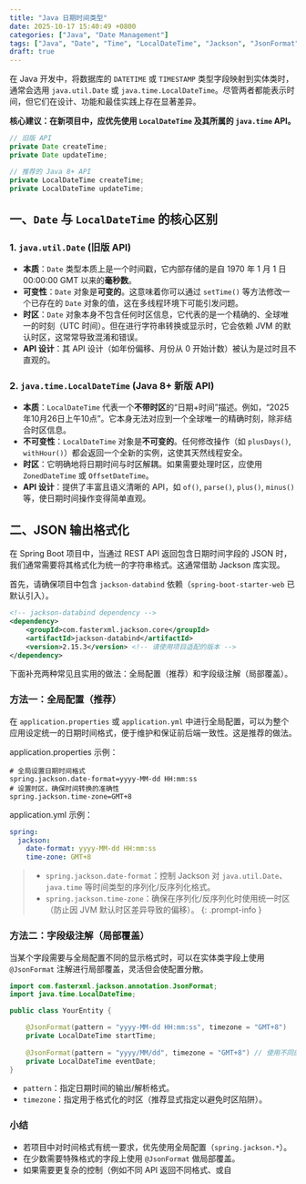 ```yaml
---
title: "Java 日期时间类型"
date: 2025-10-17 15:40:49 +0800
categories: ["Java", "Date Management"]
tags: ["Java", "Date", "Time", "LocalDateTime", "Jackson", "JsonFormat"]
draft: true
---
```


在 Java 开发中，将数据库的 `DATETIME` 或 `TIMESTAMP` 类型字段映射到实体类时，通常会选用 `java.util.Date` 或 `java.time.LocalDateTime`。尽管两者都能表示时间，但它们在设计、功能和最佳实践上存在显著差异。

**核心建议：在新项目中，应优先使用 `LocalDateTime` 及其所属的 `java.time` API。**

```java
// 旧版 API
private Date createTime;
private Date updateTime;

// 推荐的 Java 8+ API
private LocalDateTime createTime;
private LocalDateTime updateTime;
```

## 一、`Date` 与 `LocalDateTime` 的核心区别

### 1. `java.util.Date` (旧版 API)

- **本质**：`Date` 类型本质上是一个时间戳，它内部存储的是自 1970 年 1 月 1 日 00:00:00 GMT 以来的**毫秒数**。
- **可变性**：`Date` 对象是**可变的**。这意味着你可以通过 `setTime()` 等方法修改一个已存在的 `Date` 对象的值，这在多线程环境下可能引发问题。
- **时区**：`Date` 对象本身不包含任何时区信息，它代表的是一个精确的、全球唯一的时刻（UTC 时间）。但在进行字符串转换或显示时，它会依赖 JVM 的默认时区，这常常导致混淆和错误。
- **API 设计**：其 API 设计（如年份偏移、月份从 0 开始计数）被认为是过时且不直观的。

### 2. `java.time.LocalDateTime` (Java 8+ 新版 API)

- **本质**：`LocalDateTime` 代表一个**不带时区**的“日期+时间”描述。例如，“2025年10月26日上午10点”。它本身无法对应到一个全球唯一的精确时刻，除非结合时区信息。
- **不可变性**：`LocalDateTime` 对象是**不可变的**。任何修改操作（如 `plusDays()`, `withHour()`）都会返回一个全新的实例，这使其天然线程安全。
- **时区**：它明确地将日期时间与时区解耦。如果需要处理时区，应使用 `ZonedDateTime` 或 `OffsetDateTime`。
- **API 设计**：提供了丰富且语义清晰的 API，如 `of()`, `parse()`, `plus()`, `minus()` 等，使日期时间操作变得简单直观。

## 二、JSON 输出格式化

在 Spring Boot 项目中，当通过 REST API 返回包含日期时间字段的 JSON 时，我们通常需要将其格式化为统一的字符串格式。这通常借助 Jackson 库实现。

首先，请确保项目中包含 `jackson-databind` 依赖（`spring-boot-starter-web` 已默认引入）。

````xml
<!-- jackson-databind dependency -->
<dependency>
    <groupId>com.fasterxml.jackson.core</groupId>
    <artifactId>jackson-databind</artifactId>
    <version>2.15.3</version> <!-- 请使用项目适配的版本 -->
</dependency>
`````

下面补充两种常见且实用的做法：全局配置（推荐）和字段级注解（局部覆盖）。

### 方法一：全局配置（推荐）

在 `application.properties` 或 `application.yml` 中进行全局配置，可以为整个应用设定统一的日期时间格式，便于维护和保证前后端一致性。这是推荐的做法。

application.properties 示例：

```properties
# 全局设置日期时间格式
spring.jackson.date-format=yyyy-MM-dd HH:mm:ss
# 设置时区，确保时间转换的准确性
spring.jackson.time-zone=GMT+8
```

application.yml 示例：

```yaml
spring:
  jackson:
    date-format: yyyy-MM-dd HH:mm:ss
    time-zone: GMT+8
```

> - `spring.jackson.date-format`：控制 Jackson 对 `java.util.Date`、`java.time` 等时间类型的序列化/反序列化格式。
> - `spring.jackson.time-zone`：确保在序列化/反序列化时使用统一时区（防止因 JVM 默认时区差异导致的偏移）。
{: .prompt-info }

### 方法二：字段级注解（局部覆盖）

当某个字段需要与全局配置不同的显示格式时，可以在实体类字段上使用 `@JsonFormat` 注解进行局部覆盖，灵活但会使配置分散。

```java
import com.fasterxml.jackson.annotation.JsonFormat;
import java.time.LocalDateTime;

public class YourEntity {

    @JsonFormat(pattern = "yyyy-MM-dd HH:mm:ss", timezone = "GMT+8")
    private LocalDateTime startTime;
 
    @JsonFormat(pattern = "yyyy/MM/dd", timezone = "GMT+8") // 使用不同的格式
    private LocalDateTime eventDate;
}
```

- `pattern`：指定日期时间的输出/解析格式。
- `timezone`：指定用于格式化的时区（推荐显式指定以避免时区陷阱）。

### 小结

- 若项目中对时间格式有统一要求，优先使用全局配置（`spring.jackson.*`）。
- 在少数需要特殊格式的字段上使用 `@JsonFormat` 做局部覆盖。
- 如果需要更复杂的控制（例如不同 API 返回不同格式、或自
